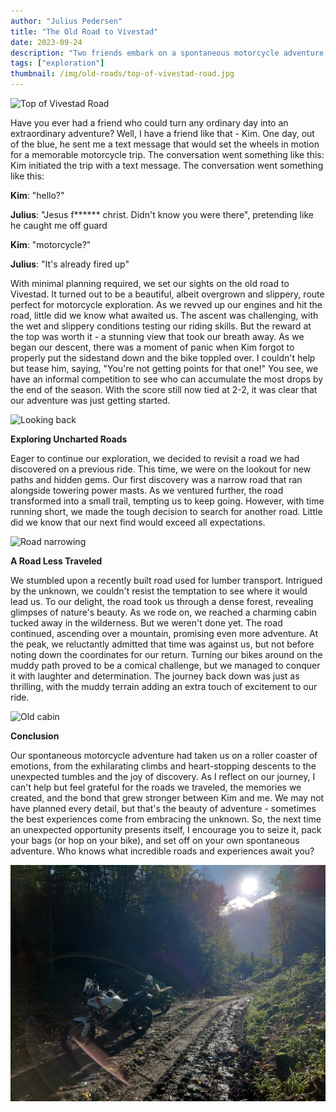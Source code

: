 ```yaml
---
author: "Julius Pedersen"
title: "The Old Road to Vivestad"
date: 2023-09-24
description: "Two friends embark on a spontaneous motorcycle adventure, exploring old roads and discovering hidden gems along the way."
tags: ["exploration"]
thumbnail: /img/old-roads/top-of-vivestad-road.jpg
---
```


![Top of Vivestad Road](/img/old-roads/top-of-vivestad-road.jpg)

Have you ever had a friend who could turn any ordinary day into an
extraordinary adventure? Well, I have a friend like that - Kim. One day, out of
the blue, he sent me a text message that would set the wheels in motion for a
memorable motorcycle trip. The conversation went something like this:
Kim initiated the trip with a text message. The conversation went something like this:

**Kim**: "hello?"

**Julius**: "Jesus f****** christ. Didn't know you were there", pretending like he caught me off guard

**Kim**: "motorcycle?"

**Julius**: "It's already fired up"

With minimal planning required, we set our sights on
the old road to Vivestad. It turned out to be a beautiful, albeit overgrown and
slippery, route perfect for motorcycle exploration. As we revved up our engines
and hit the road, little did we know what awaited us. The ascent was
challenging, with the wet and slippery conditions testing our riding skills.
But the reward at the top was worth it - a stunning view that took
our breath away. As we began our descent, there was a moment of panic when Kim
forgot to properly put the sidestand down and the bike toppled over. I couldn't
help but tease him, saying, "You're not getting points for that one!" You see,
we have an informal competition to see who can accumulate the most drops by the
end of the season. With the score still now tied at 2-2, it was clear that our
adventure was just getting started.

![Looking back](/img/old-roads/looking-back.jpg)

**Exploring Uncharted Roads**

Eager to continue our exploration, we decided to
revisit a road we had discovered on a previous ride. This time, we were on the
lookout for new paths and hidden gems. Our first discovery was a narrow road
that ran alongside towering power masts. As we ventured further, the road
transformed into a small trail, tempting us to keep going. However, with time
running short, we made the tough decision to search for another road. Little
did we know that our next find would exceed all expectations.

![Road narrowing](/img/old-roads/getting-tight.jpg)

**A Road Less Traveled**

We stumbled upon a recently built road used for lumber
transport. Intrigued by the unknown, we couldn't resist the temptation to see
where it would lead us. To our delight, the road took us through a dense
forest, revealing glimpses of nature's beauty. As we rode on, we
reached a charming cabin tucked away in the wilderness. But we weren't done
yet. The road continued, ascending over a mountain, promising even more
adventure. At the peak, we reluctantly admitted that time was against us, but
not before noting down the coordinates for our return. Turning our bikes around
on the muddy path proved to be a comical challenge, but we managed to conquer
it with laughter and determination. The journey back down was just as
thrilling, with the muddy terrain adding an extra touch of excitement to our
ride.

![Old cabin](/img/old-roads/old-cabin.jpg)

**Conclusion**

Our spontaneous motorcycle adventure had taken us on a
roller coaster of emotions, from the exhilarating climbs and heart-stopping
descents to the unexpected tumbles and the joy of discovery. As I reflect on
our journey, I can't help but feel grateful for the roads we traveled, the
memories we created, and the bond that grew stronger between Kim and me. We may
not have planned every detail, but that's the beauty of adventure - sometimes
the best experiences come from embracing the unknown. So, the next time an
unexpected opportunity presents itself, I encourage you to seize it, pack your
bags (or hop on your bike), and set off on your own spontaneous adventure. Who
knows what incredible roads and experiences await you?

![Bikes on a muddy road](/img/old-roads/mud.jpg)

<!-- Original
Kim initiated the trip with a text message. The conversation went something like this:
Kim: "hello?"
Julius: "Jesus fucking christ. Didn't know you were there", pretending like he caught me off guard
Kim: "motorcycle?"
Julius: "It's already fired up"

We had a road in mind, The old road to Vivestad, so little planning was required. The road was beautiful. Mostly
overgrown, wet and slippery, but somehow the ideal road for bike exploration. After reaching the top we got a beautiful
view. The way down was mostly sliding in panic, but went well. Funny thing happened; Kim forgot to properly put the
sidestand down, so the bike went straight to the ground. I reacted by saying "you're not getting points for that one!".
We have a informal competition to have the most drops by the end of the season. The score is for now 2-2. The road
ended up in the back of a farm, which didn't feel right, but it was what it was.

During a previous ride, we found a neat road not far away, so I suggested we'd give it another go while looking for
other roads. First we found a neat road that went beside some power masts, and narrowed down into a small trail. We
decided to look for another one since the road got so narrow that it would take a lot of time to get to the end and we
were running out of time. The next road was a recently built road for lumber transport. Sheesh. What a great road. It
took us through the forest to a cabin, and further on over a mountain. At the top we decided we had ran out of time,
noted the coordinates and headed back down. Turning around was a bit goofy, but we managed. The road was very muddy
which made it a bit challenging, but damn. Great fun and what a great road. Can't wait to be back.
-->
